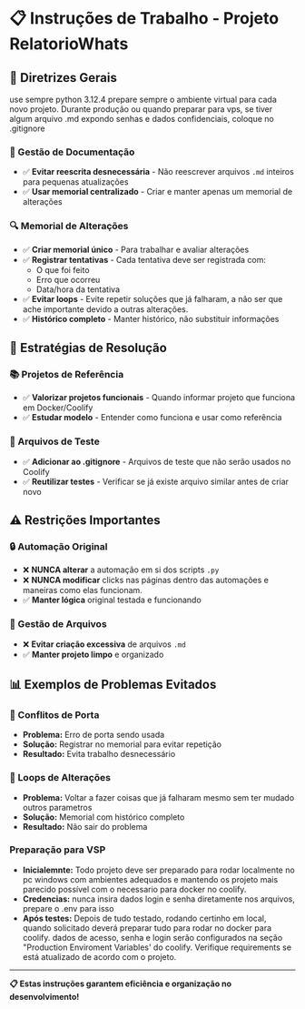 # 📋 Instruções de Trabalho - Projeto RelatorioWhats

## 🎯 **Diretrizes Gerais**

use sempre python 3.12.4
prepare sempre o ambiente virtual para cada novo projeto.
Durante produção ou quando preparar para vps, se tiver algum arquivo .md expondo senhas e dados confidenciais, coloque no .gitignore


### **📝 Gestão de Documentação**
- ✅ **Evitar reescrita desnecessária** - Não reescrever arquivos `.md` inteiros para pequenas atualizações
- ✅ **Usar memorial centralizado** - Criar e manter apenas um memorial de alterações


### **🔍 Memorial de Alterações**
- ✅ **Criar memorial único** - Para trabalhar e avaliar alterações
- ✅ **Registrar tentativas** - Cada tentativa deve ser registrada com:
  - O que foi feito
  - Erro que ocorreu
  - Data/hora da tentativa
- ✅ **Evitar loops** - Evite repetir soluções que já falharam, a não ser que ache importante devido a outras alterações.
- ✅ **Histórico completo** - Manter histórico, não substituir informações

## 🚀 **Estratégias de Resolução**

### **📚 Projetos de Referência**
- ✅ **Valorizar projetos funcionais** - Quando informar projeto que funciona em Docker/Coolify
- ✅ **Estudar modelo** - Entender como funciona e usar como referência


### **🧪 Arquivos de Teste**
- ✅ **Adicionar ao .gitignore** - Arquivos de teste que não serão usados no Coolify
- ✅ **Reutilizar testes** - Verificar se já existe arquivo similar antes de criar novo

## ⚠️ **Restrições Importantes**

### **🔒 Automação Original**
- ❌ **NUNCA alterar** a automação em si dos scripts `.py`
- ❌ **NUNCA modificar** clicks nas páginas dentro das automações e maneiras como elas funcionam.
- ✅ **Manter lógica** original testada e funcionando

### **📁 Gestão de Arquivos**
- ❌ **Evitar criação excessiva** de arquivos `.md`
- ✅ **Manter projeto limpo** e organizado

## 📊 **Exemplos de Problemas Evitados**

### **🔌 Conflitos de Porta**
- **Problema:** Erro de porta sendo usada
- **Solução:** Registrar no memorial para evitar repetição
- **Resultado:** Evita trabalho desnecessário

### **🔄 Loops de Alterações**
- **Problema:** Voltar a fazer coisas que já falharam mesmo sem ter mudado outros parametros
- **Solução:** Memorial com histórico completo
- **Resultado:** Não sair do problema


### **Preparação para VSP**
- **Inicialemnte:** Todo projeto deve ser preparado para rodar localmente no pc windows com ambientes adequados e mantendo os projeto mais parecido possível com o necessario para docker no coolify.
- **Credencias:** nunca insira dados login e senha diretamente nos arquivos, prepare o .env para isso
- **Após testes:** Depois de tudo testado, rodando certinho em local, quando solicitado deverá preparar tudo para rodar no docker
 para coolify. dados de acesso, senha e login serão configurados na seção "Production Enviroment Variables' do coolify. Verifique requirements se está atualizado de acordo com o projeto.


---

**📋 Estas instruções garantem eficiência e organização no desenvolvimento!**
